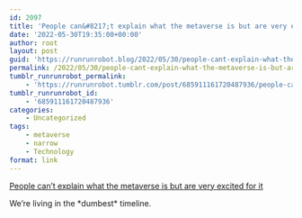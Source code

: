 ```yaml
---
id: 2097
title: 'People can&#8217;t explain what the metaverse is but are very excited for it'
date: '2022-05-30T19:35:00+00:00'
author: root
layout: post
guid: 'https://runrunrobot.blog/2022/05/30/people-cant-explain-what-the-metaverse-is-but-are/'
permalink: /2022/05/30/people-cant-explain-what-the-metaverse-is-but-are/
tumblr_runrunrobot_permalink:
    - 'https://runrunrobot.tumblr.com/post/685911161720487936/people-cant-explain-what-the-metaverse-is-but-are'
tumblr_runrunrobot_id:
    - '685911161720487936'
categories:
    - Uncategorized
tags:
    - metaverse
    - narrow
    - Technology
format: link
---
```


[People can’t explain what the metaverse is but are very excited for it](https://www.pcgamer.com/people-cant-explain-what-the-metaverse-is-but-are-very-excited-for-it/)

<div class="link_description">We’re living in the *dumbest* timeline.

</div>